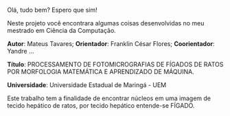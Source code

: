 Olá, tudo bem? Espero que sim! 

Neste projeto você encontrara algumas coisas desenvolvidas no meu mestrado em Ciência da Computação.

**Autor**: Mateus Tavares;
**Orientador**: Franklin César Flores;
**Coorientador**: Yandre ...

**Título**: PROCESSAMENTO DE FOTOMICROGRAFIAS DE FÍGADOS DE RATOS POR MORFOLOGIA MATEMÁTICA E APRENDIZADO DE MÁQUINA.

**Universidade**: Universidade Estadual de Maringá - UEM

Este trabalho tem a finalidade de encontrar núcleos em uma imagem de tecido hepático de ratos, por tecido hepático entende-se FÍGADO.
